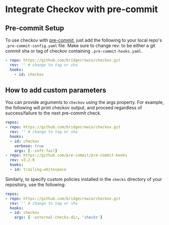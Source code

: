 # Integrate Checkov with pre-commit

## Pre-commit Setup

To use checkov with [pre-commit](https://pre-commit.com), just add the following to your local repo's `.pre-commit-config.yaml` file. Make sure to change rev: to be either a git commit sha or tag of checkov containing `.pre-commit-hooks.yaml`.

```yaml
- repo: https://github.com/bridgecrewio/checkov.git
  rev: '' # change to tag or sha
  hooks:
    - id: checkov
```

## How to add custom parameters

You can provide arguments to `checkov` using the args property.  For example, the following will print checkov output, and proceed regardless of success/failure to the next pre-commit check.

```yaml
repos:
- repo: https://github.com/bridgecrewio/checkov.git
  rev: '' # change to tag or sha
  hooks:
  - id: checkov
    verbose: true
    args: [--soft-fail]
- repo: https://github.com/pre-commit/pre-commit-hooks
  rev: v3.2.0
  hooks:
  - id: trailing-whitespace
```

Similarly, to specify custom policies installed in the `checks` directory of your repository, use the following:

```yaml
repos:
- repo: https://github.com/bridgecrewio/checkov.git
  rev: '' # change to tag or sha
  hooks:
  - id: checkov
    args: [--external-checks-dir, 'checks']
```
